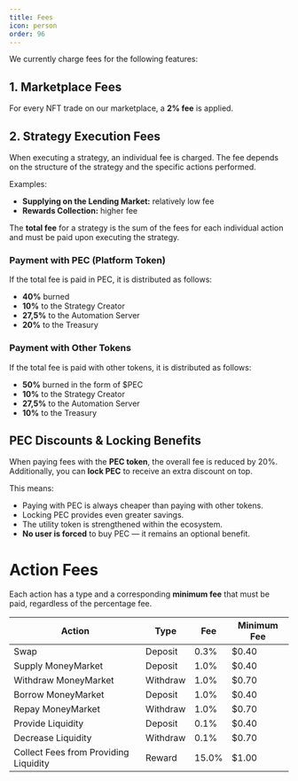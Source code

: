```yaml
---
title: Fees
icon: person
order: 96
---
```


We currently charge fees for the following features:

## 1. Marketplace Fees

For every NFT trade on our marketplace, a **2% fee** is applied.

## 2. Strategy Execution Fees

When executing a strategy, an individual fee is charged. The fee depends on the structure of the strategy and the specific actions performed.

Examples:

- **Supplying on the Lending Market:** relatively low fee
- **Rewards Collection:** higher fee

The **total fee** for a strategy is the sum of the fees for each individual action and must be paid upon executing the strategy.

### Payment with PEC (Platform Token)

If the total fee is paid in PEC, it is distributed as follows:

- **40%** burned
- **10%** to the Strategy Creator
- **27,5%** to the Automation Server
- **20%** to the Treasury

### Payment with Other Tokens

If the total fee is paid with other tokens, it is distributed as follows:

- **50%** burned in the form of $PEC
- **10%** to the Strategy Creator
- **27,5%** to the Automation Server
- **10%** to the Treasury

## PEC Discounts & Locking Benefits

When paying fees with the **PEC token**, the overall fee is reduced by 20%.  
Additionally, you can **lock PEC** to receive an extra discount on top.

This means:

- Paying with PEC is always cheaper than paying with other tokens.
- Locking PEC provides even greater savings.
- The utility token is strengthened within the ecosystem.
- **No user is forced** to buy PEC — it remains an optional benefit.

# Action Fees

Each action has a type and a corresponding **minimum fee** that must be paid, regardless of the percentage fee.

| Action                                | Type     | Fee   | Minimum Fee |
| ------------------------------------- | -------- | ----- | ----------- |
| Swap                                  | Deposit  | 0.3%  | $0.40       |
| Supply MoneyMarket                    | Deposit  | 1.0%  | $0.40       |
| Withdraw MoneyMarket                  | Withdraw | 1.0%  | $0.70       |
| Borrow MoneyMarket                    | Deposit  | 1.0%  | $0.40       |
| Repay MoneyMarket                     | Withdraw | 1.0%  | $0.70       |
| Provide Liquidity                     | Deposit  | 0.1%  | $0.40       |
| Decrease Liquidity                    | Withdraw | 0.1%  | $0.70       |
| Collect Fees from Providing Liquidity | Reward   | 15.0% | $1.00       |
